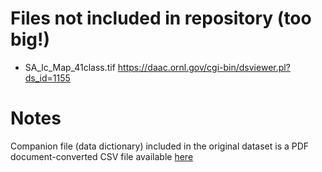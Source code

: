 # Files not included in repository (too big!)

- SA_lc_Map_41class.tif 
https://daac.ornl.gov/cgi-bin/dsviewer.pl?ds_id=1155

# Notes
Companion file (data dictionary) included in the original dataset is a PDF document-converted CSV file available [here](https://github.com/samiaab1990/30-day-map-challenge-2022/blob/main/color%20friday-green/data_dictionary_csv.csv)
